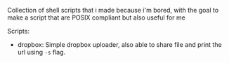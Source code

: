 Collection of shell scripts that i made because i'm bored, with the goal to make a script that are POSIX compliant but also useful for me

Scripts:

- dropbox: Simple dropbox uploader, also able to share file and print the url using `-s` flag.
